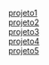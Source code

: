 <a href="https://geffersoncosta.github.io/projetos-dio/menu_hamburguer_e_morphing_css_transitions/aula1_animacao_transition/index.html">projeto1</a><br>
    <a href="https://geffersoncosta.github.io/projetos-dio/menu_hamburguer_e_morphing_css_transitions/aula2_transition/index.html">projeto2</a><br>
    <a href="https://geffersoncosta.github.io/projetos-dio/menu_hamburguer_e_morphing_css_transitions/aula3_keyframes/index.html">projeto3</a><br>
    <a href="https://geffersoncosta.github.io/projetos-dio/menu_hamburguer_e_morphing_css_transitions/aula4_keyframes/index.html">projeto4</a><br>
    <a href=" https://geffersoncosta.github.io/projetos-dio/menu_hamburguer_e_morphing_css_transitions/aula5/index.html">projeto5</a><br>
